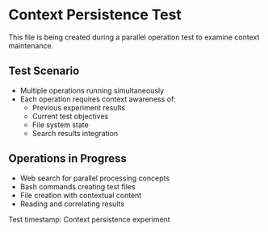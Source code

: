# Context Persistence Test

This file is being created during a parallel operation test to examine context maintenance.

## Test Scenario
- Multiple operations running simultaneously
- Each operation requires context awareness of:
  - Previous experiment results
  - Current test objectives  
  - File system state
  - Search results integration

## Operations in Progress
- Web search for parallel processing concepts
- Bash commands creating test files
- File creation with contextual content
- Reading and correlating results

Test timestamp: Context persistence experiment
